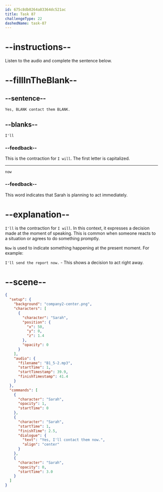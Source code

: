```yaml
---
id: 675c8db0264a83364dc521ac
title: Task 87
challengeType: 22
dashedName: task-87
---
```

<!-- (Audio) Sarah: Yes, I'll contact them now. -->

# --instructions--

Listen to the audio and complete the sentence below.

# --fillInTheBlank--

## --sentence--

`Yes, BLANK contact them BLANK.`

## --blanks--

`I'll`

### --feedback--

This is the contraction for `I will`. The first letter is capitalized.

---

`now`

### --feedback--

This word indicates that Sarah is planning to act immediately.

# --explanation--

`I'll` is the contraction for `I will`. In this context, it expresses a decision made at the moment of speaking. This is common when someone reacts to a situation or agrees to do something promptly. 

`Now` is used to indicate something happening at the present moment. For example:

`I'll send the report now.` - This shows a decision to act right away.

# --scene--

```json
{
  "setup": {
    "background": "company2-center.png",
    "characters": [
      {
        "character": "Sarah",
        "position": {
          "x": 50,
          "y": 0,
          "z": 1.4
        },
        "opacity": 0
      }
    ],
    "audio": {
      "filename": "B1_5-2.mp3",
      "startTime": 1,
      "startTimestamp": 39.9,
      "finishTimestamp": 41.4
    }
  },
  "commands": [
    {
      "character": "Sarah",
      "opacity": 1,
      "startTime": 0
    },
    {
      "character": "Sarah",
      "startTime": 1,
      "finishTime": 2.5,
      "dialogue": {
        "text": "Yes, I'll contact them now.",
        "align": "center"
      }
    },
    {
      "character": "Sarah",
      "opacity": 0,
      "startTime": 3.0
    }
  ]
}
```
